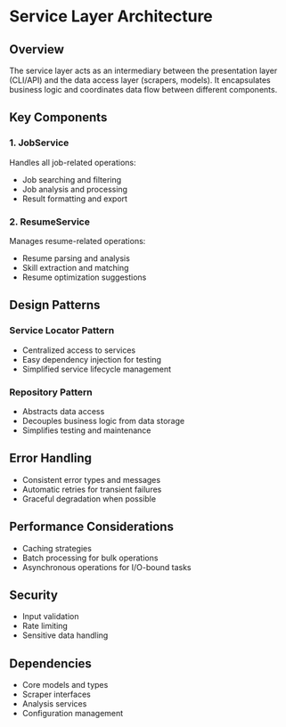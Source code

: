 # Service Layer Architecture

## Overview
The service layer acts as an intermediary between the presentation layer (CLI/API) and the data access layer (scrapers, models). It encapsulates business logic and coordinates data flow between different components.

## Key Components

### 1. JobService
Handles all job-related operations:
- Job searching and filtering
- Job analysis and processing
- Result formatting and export

### 2. ResumeService
Manages resume-related operations:
- Resume parsing and analysis
- Skill extraction and matching
- Resume optimization suggestions

## Design Patterns

### Service Locator Pattern
- Centralized access to services
- Easy dependency injection for testing
- Simplified service lifecycle management

### Repository Pattern
- Abstracts data access
- Decouples business logic from data storage
- Simplifies testing and maintenance

## Error Handling
- Consistent error types and messages
- Automatic retries for transient failures
- Graceful degradation when possible

## Performance Considerations
- Caching strategies
- Batch processing for bulk operations
- Asynchronous operations for I/O-bound tasks

## Security
- Input validation
- Rate limiting
- Sensitive data handling

## Dependencies
- Core models and types
- Scraper interfaces
- Analysis services
- Configuration management
